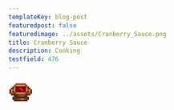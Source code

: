```yaml
---
templateKey: blog-post
featuredpost: false
featuredimage: ../assets/Cranberry_Sauce.png
title: Cranberry Sauce
description: Cooking
testfield: 476
---
```

![Cranberry Sauce](../assets/Cranberry_Sauce.png)